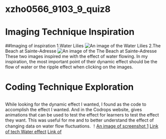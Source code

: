 # xzho0566_9103_9_quiz8

# Imaging Technique Inspiration
##Imaging of inspiration
1.Water Lilies
![An image of the Water Lilies](https://www.artic.edu/iiif/2/3c27b499-af56-f0d5-93b5-a7f2f1ad5813/full/1686,/0/default.jpg)
2.The Beach at Sainte-Adresse
![An image of the The Beach at Sainte-Adresse](https://www.artic.edu/iiif/2/95be2572-b53d-8e7b-abc9-10eb48d4fa5d/full/1686,/0/default.jpg)
These two images inspired me with the effect of water flowing. In my inspiration, the most important point of their dynamic effect should be the flow of water or the ripple effect when clicking on the images.

# Coding Technique Exploration
## <feTurbulence>
While looking for the dynamic effect I wanted, I found <feTurbulence> as the code to accomplish the effect I wanted. And in the Codrops website, gives animations that can be used to test the effect for learners to test the effect they want. This was useful for me and to better understand the effect of changing data on water flow fluctuations.
！[An image of screenshot 1]()
[Link of tech Water effect](https://www.youtube.com/watch?v=q-i0rZBZvBk)
[Link of <feTurbulence>](https://tympanus.net/codrops/2019/02/19/svg-filter-effects-creating-texture-with-feturbulence/)